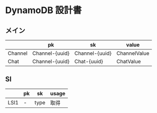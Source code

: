 # DynamoDB 設計書

## メイン

|         | pk             | sk             | value        |
| ------- | -------------- | -------------- | ------------ |
| Channel | Channel-{uuid} | Channel-{uuid} | ChannelValue |
| Chat    | Channel-{uuid} | Chat-{uuid}    | ChatValue    |

## SI

|      | pk  | sk   | usage |
| ---- | --- | ---- | ----- |
| LSI1 | -   | type | 取得  |
